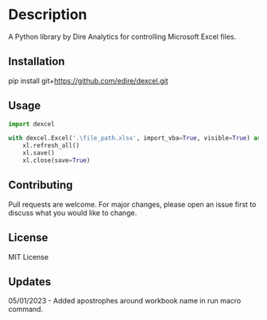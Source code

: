 # Description

A Python library by Dire Analytics for controlling Microsoft Excel files.

## Installation

pip install git+https://github.com/edire/dexcel.git

## Usage

```python
import dexcel

with dexcel.Excel('.\file_path.xlsx', import_vba=True, visible=True) as xl:
	xl.refresh_all()
	xl.save()
	xl.close(save=True)
```

## Contributing

Pull requests are welcome. For major changes, please open an issue first to discuss what you would like to change.

## License

MIT License

## Updates

05/01/2023 - Added apostrophes around workbook name in run macro command.